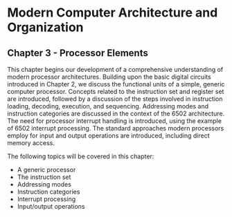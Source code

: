 # Modern Computer Architecture and Organization
## Chapter 3 - Processor Elements

This chapter begins our development of a comprehensive understanding of modern processor architectures. Building upon the basic digital circuits introduced in Chapter 2, we discuss the functional units of a simple, generic computer processor. Concepts related to the instruction set and register set are introduced, followed by a discussion of the steps involved in instruction loading, decoding, execution, and sequencing. Addressing modes and instruction categories are discussed in the context of the 6502 architecture. The need for processor interrupt handling is introduced, using the example of 6502 interrupt processing. The standard approaches modern processors employ for input and output operations are introduced, including direct memory access.

The following topics will be covered in this chapter:
* A generic processor
* The instruction set
* Addressing modes
* Instruction categories
* Interrupt processing
* Input/output operations
